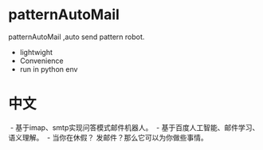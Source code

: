 # patternAutoMail
patternAutoMail ,auto send pattern robot.

  - lightwight
  - Convenience
  - run in python env

# 中文

  - 基于imap、smtp实现问答模式邮件机器人。 
  - 基于百度人工智能、邮件学习、语义理解。 
  - 当你在休假？ 发邮件？那么它可以为你做些事情。
